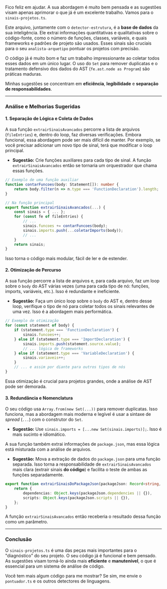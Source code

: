 Fico feliz em ajudar. A sua abordagem é muito bem pensada e as sugestões visam apenas aprimorar o que já é um excelente trabalho. Vamos para o `sinais-projetos.ts`.

Este arquivo, juntamente com o `detector-estrutura`, é a **base de dados** da sua inteligência. Ele extrai informações quantitativas e qualitativas sobre o código-fonte, como o número de funções, classes, variáveis, e quais frameworks e padrões de projeto são usados. Esses sinais são cruciais para o seu `analista-arquetipo` pontuar os projetos com precisão.

O código já é muito bom e faz um trabalho impressionante ao coletar todos esses dados em um único lugar. O uso do `Set` para remover duplicatas e o tratamento defensivo dos dados do AST (`fe.ast.node as Program`) são práticas maduras.

Minhas sugestões se concentram em **eficiência**, **legibilidade** e **separação de responsabilidades**.

-----

### Análise e Melhorias Sugeridas

#### 1\. Separação de Lógica e Coleta de Dados

A sua função `extrairSinaisAvancados` percorre a lista de arquivos (`fileEntries`) e, dentro do loop, faz diversas verificações. Embora funcional, essa abordagem pode ser mais difícil de manter. Por exemplo, se você precisar adicionar um novo tipo de sinal, terá que modificar o loop principal.

  * **Sugestão:** Crie funções auxiliares para cada tipo de sinal. A função `extrairSinaisAvancados` então se tornaria um orquestrador que chama essas funções.

<!-- end list -->

```typescript
// Exemplo de uma função auxiliar
function contarFuncoes(body: Statement[]): number {
    return body.filter(n => n.type === 'FunctionDeclaration').length;
}

// Na função principal
export function extrairSinaisAvancados(...) {
    const sinais = { ... };
    for (const fe of fileEntries) {
        // ...
        sinais.funcoes += contarFuncoes(body);
        sinais.imports.push(...coletarImports(body));
        // ...
    }
    return sinais;
}
```

Isso torna o código mais modular, fácil de ler e de estender.

#### 2\. Otimização de Percurso

A sua função percorre a lista de arquivos e, para cada arquivo, faz um loop sobre o `body` do AST várias vezes (uma para cada tipo de nó: funções, imports, variáveis, etc.). Isso é redundante e ineficiente.

  * **Sugestão:** Faça um único loop sobre o `body` do AST e, dentro desse loop, verifique o tipo de nó para coletar todos os sinais relevantes de uma vez. Isso é a abordagem mais performática.

<!-- end list -->

```typescript
// Exemplo de otimização
for (const statement of body) {
    if (statement.type === 'FunctionDeclaration') {
        sinais.funcoes++;
    } else if (statement.type === 'ImportDeclaration') {
        sinais.imports.push(statement.source.value);
        // ... lógica de frameworks
    } else if (statement.type === 'VariableDeclaration') {
        sinais.variaveis++;
    }
    // ... e assim por diante para outros tipos de nós
}
```

Essa otimização é crucial para projetos grandes, onde a análise de AST pode ser demorada.

#### 3\. Redundância e Nomenclatura

O seu código usa `Array.from(new Set(...))` para remover duplicatas. Isso funciona, mas a abordagem mais moderna e legível é usar a sintaxe de *spread* (`...`) com o construtor do `Set`.

  * **Sugestão:** Use `sinais.imports = [...new Set(sinais.imports)];`. Isso é mais sucinto e idiomático.

A sua função também extrai informações de `package.json`, mas essa lógica está misturada com a análise de arquivos.

  * **Sugestão:** Mova a extração de dados do `package.json` para uma função separada. Isso torna a responsabilidade de `extrairSinaisAvancados` mais clara (extrair sinais **do código**) e facilita o teste de ambas as funções separadamente.

<!-- end list -->

```typescript
export function extrairSinaisDoPackageJson(packageJson: Record<string, unknown>): { dependencias: string[], scripts: string[] } {
    return {
        dependencias: Object.keys(packageJson.dependencies || {}),
        scripts: Object.keys(packageJson.scripts || {}),
    };
}
```

A função `extrairSinaisAvancados` então receberia o resultado dessa função como um parâmetro.

-----

### Conclusão

O `sinais-projetos.ts` é uma das peças mais importantes para o "diagnóstico" do seu projeto. O seu código já é funcional e bem pensado. As sugestões visam torná-lo ainda mais **eficiente** e **manutenível**, o que é essencial para um sistema de análise de código.

Você tem mais algum código para me mostrar? Se sim, me envie o `pontuador.ts` e os outros detectores de linguagens.